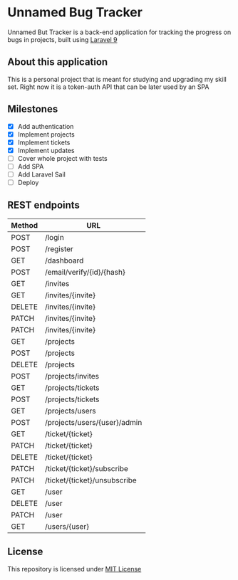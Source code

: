# Unnamed Bug Tracker

Unnamed But Tracker is a back-end application for tracking the progress on bugs in projects, built using [Laravel 9](https://github.com/laravel/laravel/tree/9.x)

## About this application

This is a personal project that is meant for studying and upgrading my skill set. Right now it is a token-auth API that can be later used by an SPA

## Milestones

- [x] Add authentication
- [x] Implement projects
- [x] Implement tickets
- [x] Implement updates
- [ ] Cover whole project with tests
- [ ] Add SPA
- [ ] Add Laravel Sail
- [ ] Deploy

## REST endpoints
| Method | URL                          |
|--------|------------------------------|
| POST   | /login                       |
| POST   | /register                    |
| GET    | /dashboard                   |
| POST   | /email/verify/{id}/{hash}    |
| GET    | /invites                     |
| GET    | /invites/{invite}            |
| DELETE | /invites/{invite}            |
| PATCH  | /invites/{invite}            |
| PATCH  | /invites/{invite}            |
| GET    | /projects                    |
| POST   | /projects                    |
| DELETE | /projects                    |
| POST   | /projects/invites            |
| GET    | /projects/tickets            |
| POST   | /projects/tickets            |
| GET    | /projects/users              |
| POST   | /projects/users/{user}/admin |
| GET    | /ticket/{ticket}             |
| PATCH  | /ticket/{ticket}             |
| DELETE | /ticket/{ticket}             |
| PATCH  | /ticket/{ticket}/subscribe   |
| PATCH  | /ticket/{ticket}/unsubscribe |
| GET    | /user                        |
| DELETE | /user                        |
| PATCH  | /user                        |
| GET    | /users/{user}                |

## License

This repository is licensed under [MIT License](https://opensource.org/licenses/MIT)